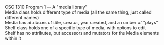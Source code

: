 CSC 1310 Program 1 -- A "media library" <br>
Media class holds different type of media (all the same thing, just called different names) <br>
Media has attributes of title, creator, year created, and a number of "plays" <br>
Shelf class holds one of a specific type of media, with options to edit <br>
Shelf has no attributes, but accessors and mutators for the Media elements within it <br>
